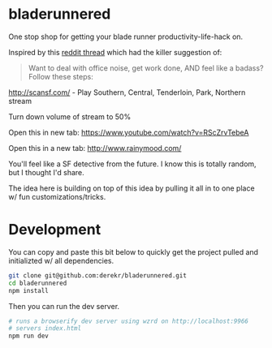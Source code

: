 # bladerunnered

One stop shop for getting your blade runner productivity-life-hack on.

Inspired by this [reddit thread](https://www.reddit.com/r/sanfrancisco/comments/3bt87u/san_francisco_bladerunner/)
which had the killer suggestion of:

> Want to deal with office noise, get work done, AND feel like a badass?
Follow these steps:
>
http://scansf.com/ - Play Southern, Central, Tenderloin, Park, Northern stream
>
Turn down volume of stream to 50%
>
Open this in new tab: https://www.youtube.com/watch?v=RScZrvTebeA
>
Open this in a new tab: http://www.rainymood.com/
>
You'll feel like a SF detective from the future.
I know this is totally random, but I thought I'd share.

The idea here is building on top of this idea by pulling it all in to one
place w/ fun customizations/tricks.

# Development

You can copy and paste this bit below to quickly get the project pulled and
initializted w/ all dependencies.

```sh
git clone git@github.com:derekr/bladerunnered.git
cd bladerunnered
npm install
```

Then you can run the dev server.

```sh
# runs a browserify dev server using wzrd on http://localhost:9966
# servers index.html
npm run dev
```
